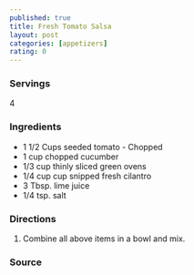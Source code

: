 ```yaml
---
published: true
title: Fresh Tomato Salsa
layout: post
categories: [appetizers]
rating: 0
---
```

### Servings
4

### Ingredients
- 1 1/2 Cups seeded tomato - Chopped
- 1 cup chopped cucumber
- 1/3 cup thinly sliced green ovens
- 1/4 cup cup snipped fresh cilantro
- 3 Tbsp. lime juice
- 1/4 tsp. salt

### Directions
1. Combine all above items in a bowl and mix.

### Source

